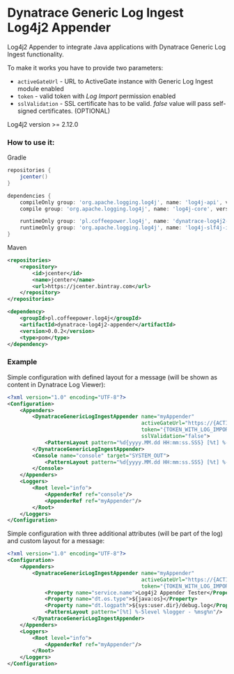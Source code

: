 # Dynatrace Generic Log Ingest Log4j2 Appender
Log4j2 Appender to integrate Java applications with Dynatrace Generic Log Ingest functionality.

To make it works you have to provide two parameters:
- `activeGateUrl` - URL to ActiveGate instance with Generic Log Ingest module enabled
- `token` - valid token with _Log Import_ permission enabled
- `sslValidation` - SSL certificate has to be valid. _false_ value will pass self-signed certificates. (OPTIONAL)

Log4j2 version >= 2.12.0

### How to use it:
Gradle
```groovy
repositories {
	jcenter()
}

dependencies {
	compileOnly group: 'org.apache.logging.log4j', name: 'log4j-api', version: '2.14.0'
	compile group: 'org.apache.logging.log4j', name: 'log4j-core', version: '2.14.0'

	runtimeOnly group: 'pl.coffeepower.log4j', name: 'dynatrace-log4j2-appender', version: '0.0.1'
	runtimeOnly group: 'org.apache.logging.log4j', name: 'log4j-slf4j-impl', version: '2.14.0'
}
```
Maven
```xml
<repositories>
    <repository>
        <id>jcenter</id>
        <name>jcenter</name>
        <url>https://jcenter.bintray.com</url>
    </repository>
</repositories>

<dependency>
	<groupId>pl.coffeepower.log4j</groupId>
	<artifactId>dynatrace-log4j2-appender</artifactId>
	<version>0.0.2</version>
	<type>pom</type>
</dependency>
```
### Example
Simple configuration with defined layout for a message (will be shown as content in Dynatrace Log Viewer):
```xml
<?xml version="1.0" encoding="UTF-8"?>
<Configuration>
	<Appenders>
		<DynatraceGenericLogIngestAppender name="myAppender"
										   activeGateUrl="https://{ACTIVE_GATE_URL}/api/v2/logs/ingest"
										   token="{TOKEN_WITH_LOG_IMPORT_PERMISSION}"
										   sslValidation="false">
			<PatternLayout pattern="%d{yyyy.MM.dd HH:mm:ss.SSS} [%t] %-5level %logger - %msg%n"/>
		</DynatraceGenericLogIngestAppender>
		<Console name="console" target="SYSTEM_OUT">
			<PatternLayout pattern="%d{yyyy.MM.dd HH:mm:ss.SSS} [%t] %-5level %logger{1.} - %msg%n"/>
		</Console>
	</Appenders>
	<Loggers>
		<Root level="info">
			<AppenderRef ref="console"/>
			<AppenderRef ref="myAppender"/>
		</Root>
	</Loggers>
</Configuration>
```


Simple configuration with three additional attributes (will be part of the log) and custom layout for a message:
```xml
<?xml version="1.0" encoding="UTF-8"?>
<Configuration>
	<Appenders>
		<DynatraceGenericLogIngestAppender name="myAppender"
										   activeGateUrl="https://{ACTIVE_GATE_URL}/api/v2/logs/ingest"
										   token="{TOKEN_WITH_LOG_IMPORT_PERMISSION}">
			<Property name="service.name">Log4j2 Appender Tester</Property>
			<Property name="dt.os.type">${java:os}</Property>
			<Property name="dt.logpath">${sys:user.dir}/debug.log</Property>
			<PatternLayout pattern="[%t] %-5level %logger - %msg%n"/>
		</DynatraceGenericLogIngestAppender>
	</Appenders>
	<Loggers>
		<Root level="info">
			<AppenderRef ref="myAppender"/>
		</Root>
	</Loggers>
</Configuration>
```